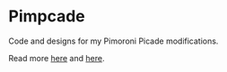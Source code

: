 # Pimpcade
Code and designs for my Pimoroni Picade modifications.

Read more [here](http://sandyjmacdonald.github.io/2015/09/08/picade/) and
[here](http://sandyjmacdonald.github.io/2015/12/02/picade-errata/).
